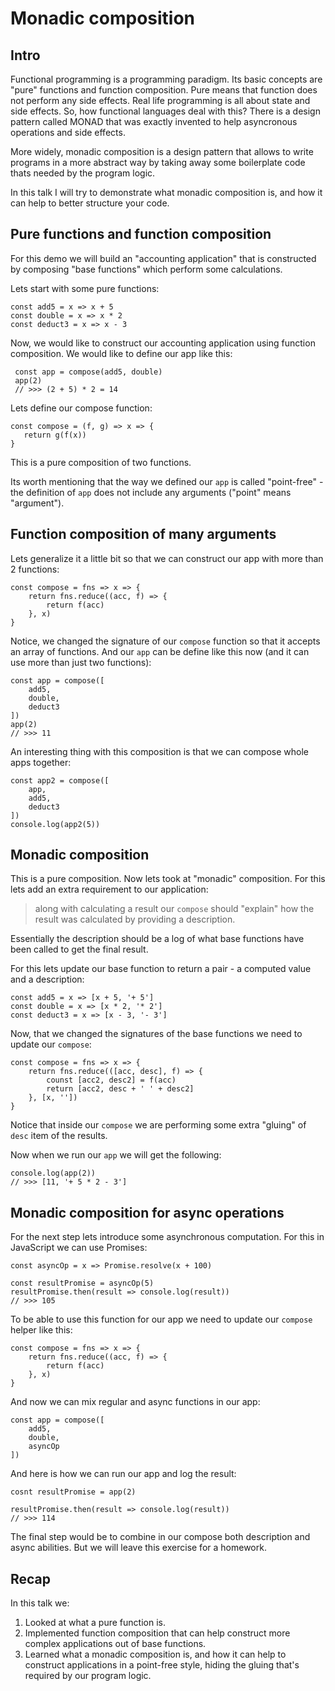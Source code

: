 # Monadic composition

## Intro

Functional programming is a programming paradigm. Its basic concepts are "pure" functions and function composition. Pure means that function does not perform any side effects. Real life programming is all about state and side effects. So, how functional languages deal with this? There is a design pattern called MONAD that was exactly invented to help asyncronous operations and side effects.

More widely, monadic composition is a design pattern that allows to write programs in a more abstract way by taking away some boilerplate code thats needed by the program logic.
 
In this talk I will try to demonstrate what monadic composition is, and how it can help to better structure your code.

## Pure functions and function composition

For this demo we will build an "accounting application" that is constructed by composing "base functions" which perform some calculations.

Lets start with some pure functions:
 
```
const add5 = x => x + 5
const double = x => x * 2 
const deduct3 = x => x - 3
```
 
Now, we would like to construct our accounting application using function composition. We would like to define our app like this:
 
```
 const app = compose(add5, double) 
 app(2)
 // >>> (2 + 5) * 2 = 14
```
 
Lets define our compose function:
```
const compose = (f, g) => x => {
   return g(f(x))
}
```

This is a pure composition of two functions. 

Its worth mentioning that the way we defined our `app` is called "point-free" - the definition of `app` does not include any arguments ("point" means "argument").

## Function composition of many arguments

Lets generalize it a little bit so that we can construct our app with more than 2 functions:
```
const compose = fns => x => {
    return fns.reduce((acc, f) => {
        return f(acc)
    }, x)
}
```

Notice, we changed the signature of our `compose` function so that it accepts an array of functions. And our `app` can be define like this now (and it can use more than just two functions):

```
const app = compose([
    add5, 
    double,
    deduct3
]) 
app(2)
// >>> 11
```

An interesting thing with this composition is that we can compose whole apps together:

```
const app2 = compose([
    app,
    add5,
    deduct3
])
console.log(app2(5))
```

## Monadic composition

This is a pure composition. Now lets took at "monadic" composition. For this lets add an extra requirement to our application: 

> along with calculating a result our `compose` should "explain" how the result was calculated by providing a description. 

Essentially the description should be a log of what base functions have been called to get the final result.

For this lets update our base function to return a pair - a computed value and a description:

```
const add5 = x => [x + 5, '+ 5']
const double = x => [x * 2, '* 2'] 
const deduct3 = x => [x - 3, '- 3']
```

Now, that we changed the signatures of the base functions we need to update our `compose`:

```
const compose = fns => x => {
    return fns.reduce(([acc, desc], f) => {
        counst [acc2, desc2] = f(acc)
        return [acc2, desc + ' ' + desc2]
    }, [x, ''])
}
```

Notice that inside our `compose` we are performing some extra "gluing" of `desc` item of the results.

Now when we run our `app` we will get the following:
```
console.log(app(2))
// >>> [11, '+ 5 * 2 - 3']
```

## Monadic composition for async operations

For the next step lets introduce some asynchronous computation. For this in JavaScript we can use Promises:
```
const asyncOp = x => Promise.resolve(x + 100)

const resultPromise = asyncOp(5)
resultPromise.then(result => console.log(result))
// >>> 105
```

To be able to use this function for our app we need to update our `compose` helper like this:
```
const compose = fns => x => {
    return fns.reduce((acc, f) => {
        return f(acc)
    }, x)
}
```

And now we can mix regular and async functions in our app:
```
const app = compose([
    add5,
    double,
    asyncOp
])
```

And here is how we can run our app and log the result:
```
cosnt resultPromise = app(2)

resultPromise.then(result => console.log(result))
// >>> 114
```

The final step would be to combine in our compose both description and async abilities. But we will leave this exercise for a homework.


## Recap

In this talk we:
1. Looked at what a pure function is.
2. Implemented function composition that can help construct more complex applications out of base functions.
3. Learned what a monadic composition is, and how it can help to construct applications in a point-free style, hiding the gluing that's required by our program logic.
